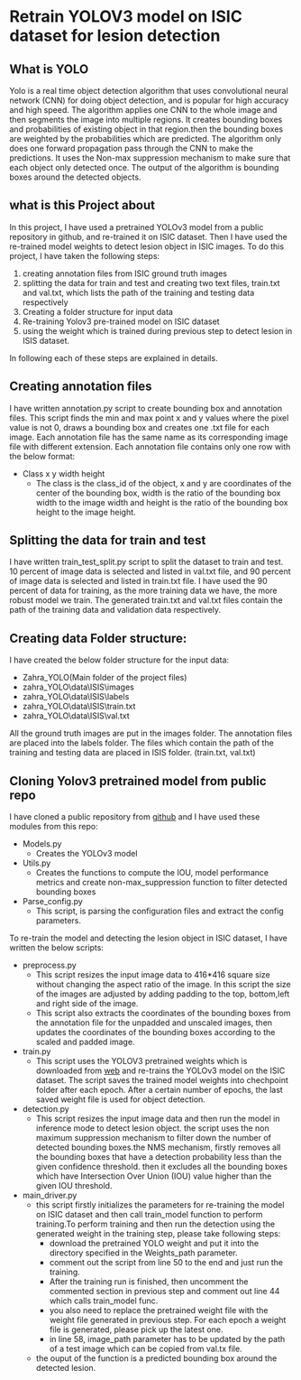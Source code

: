 # Retrain YOLOV3 model on ISIC dataset for lesion detection

## What is YOLO
Yolo is a real time object detection algorithm that uses convolutional neural network (CNN) for doing object detection, and is popular for high accuracy and high speed. The algorithm applies one CNN to the whole image and then segments the image into multiple regions.
It creates bounding boxes and probabilities of existing object in that region.then the bounding boxes are weighted by the probabilities which are predicted. The algorithm only does one forward propagation pass through the CNN to make the predictions. It uses the Non-max suppression mechanism to make sure that each object only detected once. The output of the algorithm is bounding boxes around the detected objects.

## what is this Project about

In this project, I have used a pretrained YOLOv3 model from a public repository in github, and re-trained it on ISIC dataset. Then I have used the re-trained model weights to detect lesion object in ISIC images. To do this project, I have taken the following steps:
1.	creating annotation files from ISIC ground truth images
2.	splitting the data for train and test and creating two text files, train.txt and val.txt, which lists the path of the training and testing data respectively
3.	Creating a folder structure for input data
4.	Re-training Yolov3 pre-trained model on ISIC dataset
5.	using the weight which is trained during previous step to detect lesion in ISIS dataset.

In following each of these steps are explained in details.


## Creating annotation files
I have written annotation.py script to create bounding box and annotation files. This script finds the min and max point x and y values where the pixel value is not 0, draws a bounding box and creates one .txt file for each image. Each annotation file has the same name as its corresponding image file with different extension. Each annotation file contains only one row with the below format:
* Class   x  y  width height
	* The class is the class_id of the object, x and y are coordinates of the center of the bounding box, width is the ratio of the bounding box width to the image width and height is the ratio of the bounding box height to the image height.

## Splitting the data for train and test
I have written train_test_split.py script to split the dataset to train and test. 10 percent of image data is selected and listed in val.txt file, and 90 percent of image data is selected and listed in train.txt file. I have used the 90 percent of data for training, as the more training data we have, the more robust model we train.
 The generated train.txt and val.txt files contain the path of the training data and validation data respectively.


## Creating data Folder structure:
I have created the below folder structure for the input data:
* Zahra_YOLO(Main folder of the project files)
* zahra_YOLO\data\ISIS\images
* zahra_YOLO\data\ISIS\labels
* zahra_YOLO\data\ISIS\train.txt
* zahra_YOLO\data\ISIS\val.txt

All the ground truth images are put in the images folder.
The annotation files are placed into the labels folder.
The files which contain the path of the training and testing data are placed in ISIS folder. (train.txt, val.txt)


## Cloning Yolov3 pretrained model from public repo
I have cloned a public repository from  [github](https://github.com/cfotache/pytorch_custom_yolo_training.git) and I have used these modules from this repo:

* Models.py
	* Creates the YOLOv3 model
* Utils.py
	* Creates the functions to compute the IOU, model performance metrics and create non-max_suppression function to filter detected bounding boxes
* Parse_config.py
	* This script, is parsing the configuration files and extract the config parameters.

To re-train the model and detecting the lesion object in ISIC dataset, I have written the below scripts:
* preprocess.py
	* This script resizes the input image data to 416*416 square size without changing the aspect ratio of the image. In this script the size of the images are adjusted by adding padding to the top, bottom,left and right side of the image.	
	* This script also extracts the  coordinates of the bounding boxes from the annotation file for the unpadded and unscaled images, then updates the coordinates of the bounding boxes according to the scaled and padded image.
* train.py
	* This script uses the YOLOV3 pretrained weights which is downloaded from [web](https://pjreddie.com/media/files/yolov3.weights) and re-trains the YOLOv3 model on the ISIC dataset. The script saves the trained model weights into chechpoint folder after each epoch. After a certain number of epochs, the last saved weight file is used for object detection.
* detection.py
	* This script resizes the input image data and then run the model in inference mode to detect lesion object. the script uses the non maximum suppression mechanism to filter down the number of detected bounding boxes.the NMS mechanism, firstly removes all the bounding boxes that have a detection probability less than the given confidence threshold.	then it excludes all the bounding boxes which have Intersection Over Union (IOU) value higher than the given IOU threshold.
* main_driver.py
	* this script firstly initializes the parameters for re-training the model on ISIC dataset and then call train_model function to perform training.To perform training and then run the detection using the generated weight in the training step, please take following steps:
		* download the pretrained YOLO weight and put it into the directory specified in the Weights_path parameter.
		* comment out the script from line 50 to the end and just run the training.
		* After the training run is finished, then uncomment the commented section in previous step and comment out line 44 which calls train_model func.
		* you also need to replace the pretrained weight file with the weight file generated in previous step. For each epoch a weight file is generated, please pick up the latest one.
		* in line 58, image_path parameter has to be updated by the path of a test image which can be copied from val.tx file.
	* the ouput of the function is a predicted bounding box around the detected lesion.



